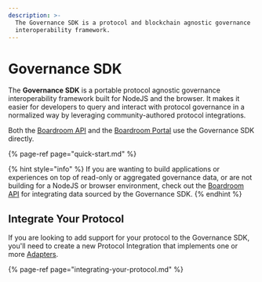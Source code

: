 ```yaml
---
description: >-
  The Governance SDK is a protocol and blockchain agnostic governance
  interoperability framework.
---
```


# Governance SDK

The **Governance SDK** is a portable protocol agnostic governance interoperability framework built for NodeJS and the browser. It makes it easier for developers to query and interact with protocol governance in a normalized way by leveraging community-authored protocol integrations.

Both the [Boardroom API](../boardroom-api/boardroom-api.md) and the [Boardroom Portal](https://app.boardroom.info) use the Governance SDK directly.

{% page-ref page="quick-start.md" %}

{% hint style="info" %}
If you are wanting to build applications or experiences on top of read-only or aggregated governance data, or are not building for a NodeJS or browser environment, check out the [Boardroom API](../boardroom-api/boardroom-api.md) for integrating data sourced by the Governance SDK.
{% endhint %}

## Integrate Your Protocol

If you are looking to add support for your protocol to the Governance SDK, you'll need to create a new Protocol Integration that implements one or more [Adapters](adapters/).

{% page-ref page="integrating-your-protocol.md" %}



